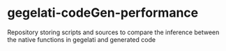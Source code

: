 # gegelati-codeGen-performance
Repository storing scripts and sources to compare the inference between the native functions in gegelati and generated code
